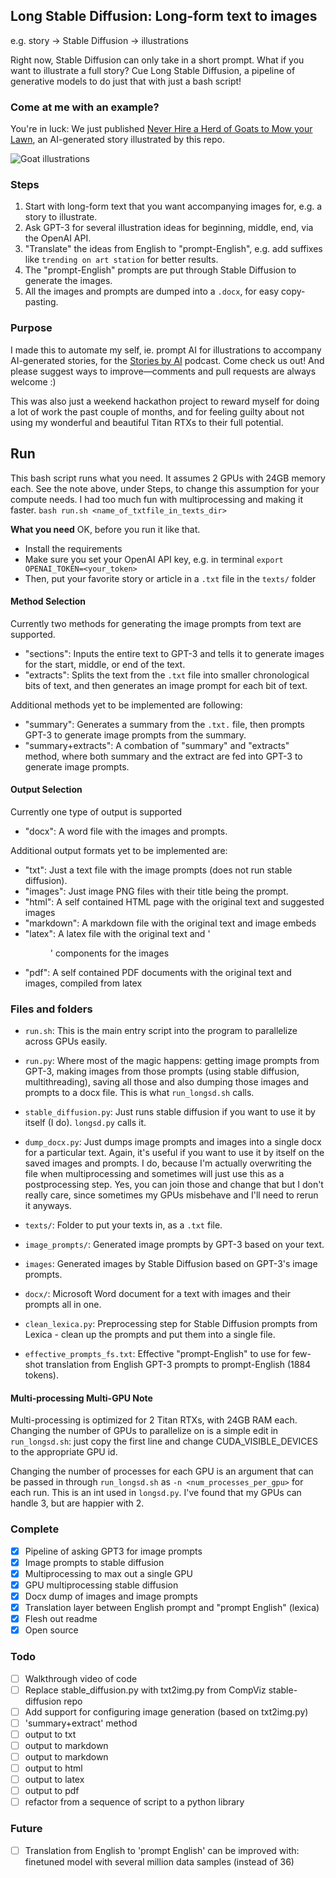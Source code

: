 ## Long Stable Diffusion: Long-form text to images
e.g. story -> Stable Diffusion -> illustrations

Right now, Stable Diffusion can only take in a short prompt. What if you want to illustrate a full story? Cue Long Stable Diffusion, a pipeline of generative models to do just that with just a bash script!

### Come at me with an example?
You're in luck: We just published [Never Hire a Herd of Goats to Mow your Lawn](https://storiesby.ai/p/never-hire-a-herd-of-goats-to-mow), an AI-generated story illustrated by this repo.

![Goat illustrations](https://user-images.githubusercontent.com/2941408/188747682-a751e2be-554e-4d05-ac08-a557d04b221a.png)

### Steps
1. Start with long-form text that you want accompanying images for, e.g. a story to illustrate.
2. Ask GPT-3 for several illustration ideas for beginning, middle, end, via the OpenAI API.
3. "Translate" the ideas from English to "prompt-English", e.g. add suffixes like `trending on art station` for better results.
4. The "prompt-English" prompts are put through Stable Diffusion to generate the images.
5. All the images and prompts are dumped into a `.docx`, for easy copy-pasting.

### Purpose
I made this to automate my self, ie. prompt AI for illustrations to accompany AI-generated stories, for the [Stories by AI](https://storiesby.ai/) podcast. Come check us out! And please suggest ways to improve—comments and pull requests are always welcome :)

This was also just a weekend hackathon project to reward myself for doing a lot of work the past couple of months, and for feeling guilty about not using my wonderful and beautiful Titan RTXs to their full potential.

## Run
This bash script runs what you need. It assumes 2 GPUs with 24GB memory each. See the note above, under Steps, to change this assumption for your compute needs. I had too much fun with multiprocessing and making it faster.
`bash run.sh <name_of_txtfile_in_texts_dir>`

**What you need**
OK, before you run it like that.
- Install the requirements
- Make sure you set your OpenAI API key, e.g. in terminal `export OPENAI_TOKEN=<your_token>`
- Then, put your favorite story or article in a `.txt` file in the `texts/` folder

#### Method Selection
Currently two methods for generating the image prompts from text are supported.
- "sections": Inputs the entire text to GPT-3 and tells it to generate images for the start, middle, or end of the text.
- "extracts": Splits the text from the `.txt` file into smaller chronological bits of text, and then generates an image prompt for each bit of text.

Additional methods yet to be implemented are following:
- "summary": Generates a summary from the `.txt.` file, then prompts GPT-3 to generate image prompts from the summary.
- "summary+extracts": A combation of "summary" and "extracts" method, where both summary and the extract are fed into GPT-3 to generate image prompts.

#### Output Selection
Currently one type of output is supported
- "docx": A word file with the images and prompts.

Additional output formats yet to be implemented are:
- "txt": Just a text file with the image prompts (does not run stable diffusion).
- "images": Just image PNG files with their title being the prompt.
- "html": A self contained HTML page with the original text and suggested images
- "markdown": A markdown file with the original text and image embeds
- "latex": A latex file with the original text and '<figure>' components for the images
- "pdf": A self contained PDF documents with the original text and images, compiled from latex

### Files and folders
- `run.sh`: This is the main entry script into the program to parallelize across GPUs easily.
- `run.py`: Where most of the magic happens: getting image prompts from GPT-3, making images from those prompts (using stable diffusion, multithreading), saving all those and also dumping those images and prompts to a docx file. This is what `run_longsd.sh` calls.
- `stable_diffusion.py`: Just runs stable diffusion if you want to use it by itself (I do). `longsd.py` calls it.
- `dump_docx.py`: Just dumps image prompts and images into a single docx for a particular text. Again, it's useful if you want to use it by itself on the saved images and prompts. I do, because I'm actually overwriting the file when multiprocessing and sometimes will just use this as a postprocessing step. Yes, you can join those and change that but I don't really care, since sometimes my GPUs misbehave and I'll need to rerun it anyways.

- `texts/`: Folder to put your texts in, as a `.txt` file.
- `image_prompts/`: Generated image prompts by GPT-3 based on your text.
- `images`: Generated images by Stable Diffusion based on GPT-3's image prompts.
- `docx/`: Microsoft Word document for a text with images and their prompts all in one.

- `clean_lexica.py`: Preprocessing step for Stable Diffusion prompts from Lexica - clean up the prompts and put them into a single file.
- `effective_prompts_fs.txt`: Effective "prompt-English" to use for few-shot translation from English GPT-3 prompts to prompt-English (1884 tokens).

#### Multi-processing Multi-GPU Note
Multi-processing is optimized for 2 Titan RTXs, with 24GB RAM each. Changing the number of GPUs to parallelize on is a simple edit in `run_longsd.sh`: just copy the first line and change CUDA_VISIBLE_DEVICES to the appropriate GPU id.

Changing the number of processes for each GPU is an argument that can be passed in through `run_longsd.sh` as `-n <num_processes_per_gpu>` for each run. This is an int used in `longsd.py`. I've found that my GPUs can handle 3, but are happier with 2.


### Complete
- [x] Pipeline of asking GPT3 for image prompts
- [x] Image prompts to stable diffusion
- [x] Multiprocessing to max out a single GPU
- [x] GPU multiprocessing stable diffusion
- [x] Docx dump of images and image prompts
- [x] Translation layer between English prompt and "prompt English" (lexica)
- [x] Flesh out readme
- [x] Open source

### Todo
- [ ] Walkthrough video of code
- [ ] Replace stable_diffusion.py with txt2img.py from CompViz stable-diffusion repo
- [ ] Add support for configuring image generation (based on txt2img.py)
- [ ] 'summary+extract' method
- [ ] output to txt
- [ ] output to markdown
- [ ] output to markdown
- [ ] output to html
- [ ] output to latex
- [ ] output to pdf
- [ ] refactor from a sequence of script to a python library

### Future
- [ ] Translation from English to 'prompt English' can be improved with: finetuned model with several million data samples (instead of 36)
